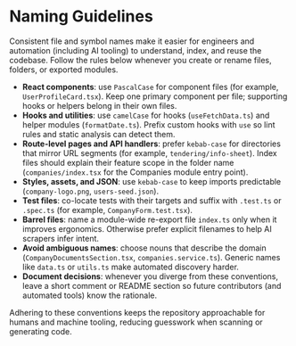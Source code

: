 # Naming Guidelines

Consistent file and symbol names make it easier for engineers and automation (including AI tooling) to understand, index, and reuse the codebase. Follow the rules below whenever you create or rename files, folders, or exported modules.

- **React components**: use `PascalCase` for component files (for example, `UserProfileCard.tsx`). Keep one primary component per file; supporting hooks or helpers belong in their own files.
- **Hooks and utilities**: use `camelCase` for hooks (`useFetchData.ts`) and helper modules (`formatDate.ts`). Prefix custom hooks with `use` so lint rules and static analysis can detect them.
- **Route-level pages and API handlers**: prefer `kebab-case` for directories that mirror URL segments (for example, `tendering/info-sheet`). Index files should explain their feature scope in the folder name (`companies/index.tsx` for the Companies module entry point).
- **Styles, assets, and JSON**: use `kebab-case` to keep imports predictable (`company-logo.png`, `users-seed.json`).
- **Test files**: co-locate tests with their targets and suffix with `.test.ts` or `.spec.ts` (for example, `CompanyForm.test.tsx`).
- **Barrel files**: name a module-wide re-export file `index.ts` only when it improves ergonomics. Otherwise prefer explicit filenames to help AI scrapers infer intent.
- **Avoid ambiguous names**: choose nouns that describe the domain (`CompanyDocumentsSection.tsx`, `companies.service.ts`). Generic names like `data.ts` or `utils.ts` make automated discovery harder.
- **Document decisions**: whenever you diverge from these conventions, leave a short comment or README section so future contributors (and automated tools) know the rationale.

Adhering to these conventions keeps the repository approachable for humans and machine tooling, reducing guesswork when scanning or generating code.